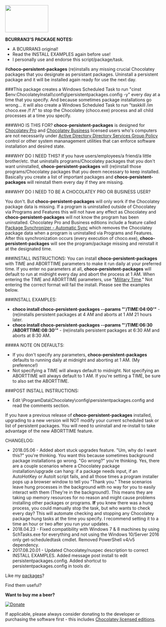 <img src="https://raw.githubusercontent.com/bcurran3/ChocolateyPackages/master/InstChoco/InstChoco_icon.png" width="139" height="88">

**BCURRAN3'S PACKAGE NOTES:**

* A BCURRAN3 original!
* Read the INSTALL EXAMPLES again before use!
* I personally use and endorse this script/package/task.

#**choco-persistent-packages** (re)installs any missing crucial Chocolatey packages that you designate as persistant packages. Uninstall a persistent package and it will be installed again ready for use the next day. 

###This package creates a Windows Scheduled Task to run "cinst $env:ChocolateyInstall\config\persistentpackages.config -y" every day at a time that you specify. And because sometimes package installations go wrong... it will also create a Windows Scheduled Task to run "taskkill /im choco.exe /f /t" to stop the Chocolatey (choco.exe) process and all child processes at a time you specify.

###WHO IS THIS FOR?
 **choco-persistent-packages** is designed for [Chocolatey Pro](https://chocolatey.org/pricing) and [Chocolatey Business](https://chocolatey.org/pricing) licensed users who's computers are not necessarily under [Active Directory Directory Services Group Policy](https://technet.microsoft.com/en-us/library/hh147307(v=ws.10).aspx) control or other system mananagement utilities that can enforce software installation and desired state.

###WHY DO I NEED THIS?
If you have users/employees/a friend/a little brother/etc. that uninstalls programs/Chocolatey packages that you don't want uninstalled, **choco-persistent-packages** will (re)install those programs/Chocolatey packages that you deem necessary to keep installed. Basically you create a list of important packages and **choco-persistent-packages** will reinstall them every day if they are missing.

###WHY DO I NEED TO BE A CHOCOLATEY PRO OR BUSINESS USER?

You don't. But **choco-persistent-packages** will only work if the Chocolatey package data is missing. If a program is uninstalled outside of Chocolatey via Programs and Features this will not have any effect as Chocolatey and **choco-persistent-packages** will not know the program has been uninstalled. Chocolatey Pro and Business editions include a feature called [Package Synchronizer - Automatic Sync](https://chocolatey.org/docs/features-synchronize) which removes the Chocolatey package data when a program is uninstalled via Programs and Features. After this synchronization occurs (every execution of choco.exe), **choco-persistent-packages** will see the program/package missing and reinstall it at the designated time.
	
###INSTALL INSTRUCTIONS:
You can install **choco-persistent-packages** with TIME and ABORTTIME parameters to make it run daily at your preferred time. If you enter no parameters at all, **choco-persistent-packages** will default to run at midnight every day and abort the process at 1 AM. When entering the TIME and ABORTTIME parameters, use "[Military Time](http://militarytimechart.com/)." Not entering the correct format will fail the install. Please see the examples below.

###INSTALL EXAMPLES:
* **choco install choco-persistent-packages --params "'/TIME:04:00'"** - (re)installs persistent packages at 4 AM and aborts at 1 AM 21 hours later.
* **choco install choco-persistent-packages --params "'/TIME:06:30 /ABORTTIME:08:30'"** - (re)installs persistent packages at 6:30 AM and aborts at 8:30 AM.

####A NOTE ON DEFAULTS:
* If you don't specify any parameters, **choco-persistent-packages** defaults to running daily at midnight and aborting at 1 AM. (My preference!)
* Not specifying a TIME will always default to midnight. Not specifying an ABORTTIME will always default to 1 AM. If you're setting a TIME, be sure to also set the ABORTTIME. 

###POST INSTALL INSTRUCTIONS:
* Edit \ProgramData\Chocolatey\config\persistentpackages.config and read the comments section.

If you have a previous release of **choco-persistent-packages** installed, upgrading to a new version will NOT modify your current scheduled task or list of persistent packages. You will need to uninstall and re-install to take advantage of the new ABORTTIME feature.

CHANGELOG:
* 2018.05.06 - Added abort stuck upgrades feature. "Um, why do I want this?" you're thinking. You want this because sometimes background package installations go wrong. "Go wrong?" you're thinking. Yes, there are a couple scenarios where a Chocolatey package installation/upgrade can hang: if a package needs input, if an AutoHotKey or AutoIt script fails, and all those times a program installer pops up a browser window to tell you "Thank you." These scenarios leave hung processes in the background with no way for you to easily interact with them (They're in the background!). This means they are taking up memory resources for no reason and might cause problems installing other packages or programs. **If** you knew there was a hung process, you could manually stop the task, but who wants to check every day? This will automate checking and stopping any Chocolatey package hung tasks at the time you specify. I recommend setting it to a time an hour or two after you run your updates. 
* 2018.04.23 - Fixed compatibility with Windows 7 & 8 machines by using SchTasks.exe for everything and not using the Windows 10/Server 2016 only get-scheduledtask cmdlet. Removed PowerShell v4/v5 dependency. 
* 2017.08.20.01 - Updated Chocolatey/nuspec description to correct INSTALL EXAMPLES. Added message post install to edit persistentpackages.config. Added shortcut to persistentpackages.config in tools dir.


Like my [packages](https://chocolatey.org/profiles/bcurran3)? 

Find them useful?

**Want to buy me a beer?**

[![Donate](https://www.paypalobjects.com/webstatic/mktg/logo/AM_SbyPP_mc_vs_dc_ae.jpg)](https://www.paypal.me/bcurran3donations)

If applicable, please always consider donating to the developer or purchasing the software first - this includes [Chocolatey licensed editions](https://chocolatey.org/pricing).



